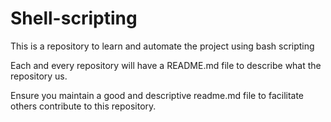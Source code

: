 # Shell-scripting

This is a repository to learn and automate the project using bash scripting 

Each and every repository will have a README.md file to describe what the repository us. 

Ensure you maintain a good and descriptive readme.md file to facilitate others contribute to this repository.